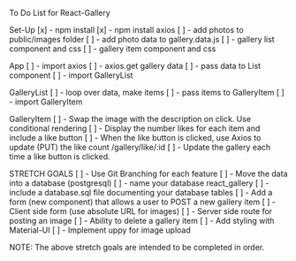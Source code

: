 To Do List for React-Gallery


Set-Up
[x] - npm install
[x] - npm install axios
[ ] - add photos to public/images folder
[ ] - add photo data to gallery.data.js
[ ] - gallery list component and css
[ ] - gallery item component and css

App
[ ] - import axios
[ ] - axios.get gallery data
[ ] - pass data to List component
[ ] - import GalleryList


GalleryList
[ ] - loop over data, make items
[ ] - pass items to GalleryItem
[ ] - import GalleryItem


GalleryItem
[ ] - Swap the image with the description on click. Use conditional rendering
[ ] - Display the number likes for each item and include a like button
[ ] - When the like button is clicked, use Axios to update (PUT) the like count /gallery/like/:id
[ ] - Update the gallery each time a like button is clicked.


STRETCH GOALS
[ ] - Use Git Branching for each feature 
[ ] - Move the data into a database (postgresql)
    [ ] - name your database react_gallery
    [ ] - include a database.sql file documenting your database tables
[ ] - Add a form (new component) that allows a user to POST a new gallery item
    [ ] - Client side form (use absolute URL for images)
    [ ] - Server side route for posting an image
[ ] - Ability to delete a gallery item
[ ] - Add styling with Material-UI
[ ] - Implement uppy for image upload

NOTE: The above stretch goals are intended to be completed in order.
